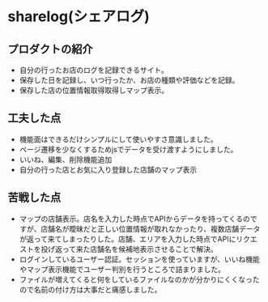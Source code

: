 # sharelog(シェアログ)

## プロダクトの紹介
- 自分の行ったお店のログを記録できるサイト。
- 保存した日を記録し、いつ行ったか、お店の種類や評価などを記録。
- 保存した店の位置情報取得取得しマップ表示。

## 工夫した点
- 機能面はできるだけシンプルにして使いやすさ意識しました。
- ページ遷移を少なくするためjsでデータを受け渡すようにしました。
- いいね、編集、削除機能追加
- 自分の行った店とお気に入り登録した店舗のマップ表示

## 苦戦した点
- マップの店舗表示。店名を入力した時点でAPIからデータを持ってくるのですが、店舗名が曖昧だと正しい位置情報が取れなかったり、複数店舗データが返って来てしまったりした。店舗、エリアを入力した時点でAPIにリクエストを投げ返って来た店舗名を候補地表示させることで解決。
- ログインしているユーザー認証。セッションを使っていますが、いいね機能やマップ表示機能でユーザー判別を行うところで詰まりました。
- ファイルが増えてくると何をしているファイルなのかが分かりにくくなったので名前の付け方は大事だと痛感しました。